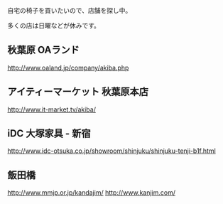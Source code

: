 自宅の椅子を買いたいので、店舗を探し中。

多くの店は日曜などが休みです。


##  秋葉原 OAランド

http://www.oaland.jp/company/akiba.php


##  アイティーマーケット 秋葉原本店

http://www.it-market.tv/akiba/


##  iDC 大塚家具 - 新宿

http://www.idc-otsuka.co.jp/showroom/shinjuku/shinjuku-tenji-b1f.html


##  飯田橋

http://www.mmjp.or.jp/kandajim/
http://www.kanjim.com/


